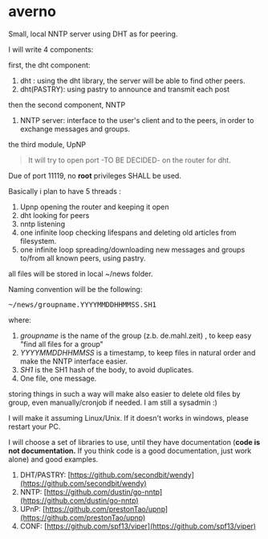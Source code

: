 # averno
Small, local NNTP server using DHT as for peering.


I will  write 4 components:

first, the dht component:

1. dht : using the dht library, the server will be able to find other peers.
2. dht(PASTRY): using pastry to announce and transmit each post

then the second component, NNTP

1. NNTP server: interface to the user's client and to the peers, in order to exchange messages and groups.

the third module, UpNP
  
>It will try to open port -TO BE DECIDED- on the router for dht.

Due of port 11119, no **root** privileges SHALL be used.

Basically i plan to have 5 threads :

1. Upnp opening the router and keeping it open
2. dht looking for peers
3. nntp listening 
4. one infinite loop checking lifespans and deleting old articles from filesystem.
5. one infinite loop spreading/downloading new messages and groups to/from all known peers, using pastry.

all files will be stored in local ~/news folder. 

Naming convention will be the following: 

<pre>
~/news/groupname.YYYYMMDDHHMMSS.SH1 
</pre>

where:

1. _groupname_ is the name of the group (z.b. de.mahl.zeit) , to keep easy  "find all files for a group"
2. _YYYYMMDDHHMMSS_ is a timestamp, to keep files in natural order and make the NNTP interface easier.
3. _SH1_ is the SH1 hash of the body, to avoid duplicates.
4. One file, one message.

storing things in such a way will make also easier to delete old files by group, 
even manually/cronjob if needed. I am still a  sysadmin :)

I will make it assuming Linux/Unix. If it doesn't works in windows, please restart your PC.

I will choose a set of libraries to use, until they have documentation (**code is not documentation.** If you think code is a good documentation, just work alone) and good examples. 

1. DHT/PASTRY: [https://github.com/secondbit/wendy](https://github.com/secondbit/wendy)
2. NNTP: [https://github.com/dustin/go-nntp](https://github.com/dustin/go-nntp)
3. UPnP: [https://github.com/prestonTao/upnp](https://github.com/prestonTao/upnp)
4. CONF: [https://github.com/spf13/viper](https://github.com/spf13/viper)

